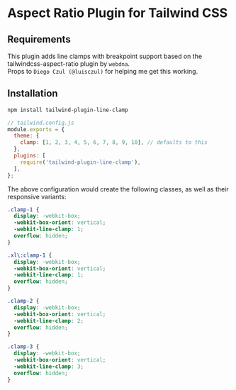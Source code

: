 # Aspect Ratio Plugin for Tailwind CSS

## Requirements

This plugin adds line clamps with breakpoint support based on the tailwindcss-aspect-ratio plugin by `webdna`.  
Props to `Diego Czul (@luisczul)` for helping me get this working.

## Installation

```bash
npm install tailwind-plugin-line-clamp
```

```js
// tailwind.config.js
module.exports = {
  theme: {
    clamp: [1, 2, 3, 4, 5, 6, 7, 8, 9, 10], // defaults to this
  },
  plugins: [
    require('tailwind-plugin-line-clamp'),
  ],
};
```

The above configuration would create the following classes, as well as their responsive variants:

```css
.clamp-1 {
  display: -webkit-box;
  -webkit-box-orient: vertical;
  -webkit-line-clamp: 1;
  overflow: hidden;
}

.xl\:clamp-1 {
  display: -webkit-box;
  -webkit-box-orient: vertical;
  -webkit-line-clamp: 1;
  overflow: hidden;
}

.clamp-2 {
  display: -webkit-box;
  -webkit-box-orient: vertical;
  -webkit-line-clamp: 2;
  overflow: hidden;
}

.clamp-3 {
  display: -webkit-box;
  -webkit-box-orient: vertical;
  -webkit-line-clamp: 3;
  overflow: hidden;
}


```
